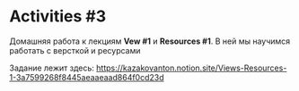 # Activities #3

Домашняя работа к лекциям **Vew #1** и **Resources #1**. В ней мы научимся работать с версткой и ресурсами

Задание лежит здесь:
https://kazakovanton.notion.site/Views-Resources-1-3a7599268f8445aeaaeaad864f0cd23d